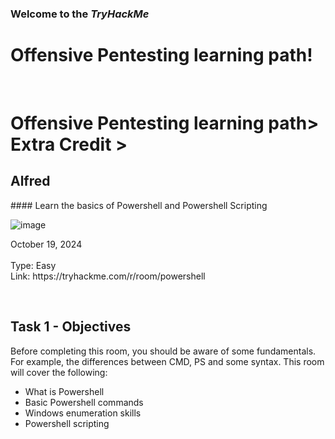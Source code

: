 <p><h3> Welcome to the <em>TryHackMe</em></h3>
<h1>Offensive Pentesting learning path!</h1><br>
<h1>Offensive Pentesting learning path> Extra Credit ></h1>
<h2>Alfred</h2>
#### Learn the basics of Powershell and Powershell Scripting
<br>

![image](https://github.com/user-attachments/assets/06f2d3fc-73ad-4821-bd01-3606a87ae1f2)
<br>
<p>October 19, 2024<br><br>
Type: Easy<br>
Link: https://tryhackme.com/r/room/powershell</p><br>

<p><h2>Task 1 - Objectives</h2>
Before completing this room, you should be aware of some fundamentals. For example, the differences between CMD, PS and some syntax. This room will cover the following:

<ul>
  <li> What is Powershell</li>
  <li> Basic Powershell commands</li>
  <li> Windows enumeration skills</li>
  <li> Powershell scripting </li>
</ul> 
